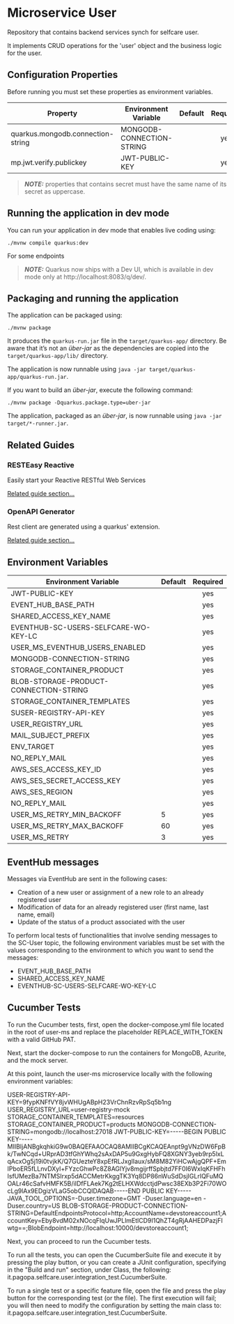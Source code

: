 # Microservice User

Repository that contains backend services synch for selfcare user.

It implements CRUD operations for the 'user' object and the business logic for the user.

## Configuration Properties

Before running you must set these properties as environment variables.


| **Property**                                           | **Environment Variable**                 | **Default** | **Required** |
|--------------------------------------------------------|------------------------------------------|-------------|:------------:|
| quarkus.mongodb.connection-string<br/>                 | MONGODB-CONNECTION-STRING                |             |     yes      |
| mp.jwt.verify.publickey<br/>                           | JWT-PUBLIC-KEY                           |             |     yes      |


> **_NOTE:_**  properties that contains secret must have the same name of its secret as uppercase.


## Running the application in dev mode

You can run your application in dev mode that enables live coding using:
```shell script
./mvnw compile quarkus:dev
```

For some endpoints 

> **_NOTE:_**  Quarkus now ships with a Dev UI, which is available in dev mode only at http://localhost:8083/q/dev/.

## Packaging and running the application

The application can be packaged using:
```shell script
./mvnw package
```
It produces the `quarkus-run.jar` file in the `target/quarkus-app/` directory.
Be aware that it’s not an _über-jar_ as the dependencies are copied into the `target/quarkus-app/lib/` directory.

The application is now runnable using `java -jar target/quarkus-app/quarkus-run.jar`.

If you want to build an _über-jar_, execute the following command:
```shell script
./mvnw package -Dquarkus.package.type=uber-jar
```

The application, packaged as an _über-jar_, is now runnable using `java -jar target/*-runner.jar`.

## Related Guides


### RESTEasy Reactive

Easily start your Reactive RESTful Web Services

[Related guide section...](https://quarkus.io/guides/getting-started-reactive#reactive-jax-rs-resources)

### OpenAPI Generator

Rest client are generated using a quarkus' extension.

[Related guide section...](hhttps://github.com/quarkiverse/quarkus-openapi-generator)

## Environment Variables

| **Environment Variable**                | **Default** | **Required** |
|-----------------------------------------|-------------|:------------:|
| JWT-PUBLIC-KEY                          |             |     yes      |
| EVENT_HUB_BASE_PATH                     |             |     yes      |
| SHARED_ACCESS_KEY_NAME                  |             |     yes      |
| EVENTHUB-SC-USERS-SELFCARE-WO-KEY-LC    |             |     yes      |
| USER_MS_EVENTHUB_USERS_ENABLED          |             |     yes      |
| MONGODB-CONNECTION-STRING               |             |     yes      |
| STORAGE_CONTAINER_PRODUCT               |             |     yes      |
| BLOB-STORAGE-PRODUCT-CONNECTION-STRING  |             |     yes      |
| STORAGE_CONTAINER_TEMPLATES             |             |     yes      |
| SUSER-REGISTRY-API-KEY                  |             |     yes      |
| USER_REGISTRY_URL                       |             |     yes      |
| MAIL_SUBJECT_PREFIX                     |             |     yes      |
| ENV_TARGET                              |             |     yes      |
| NO_REPLY_MAIL                           |             |     yes      |
| AWS_SES_ACCESS_KEY_ID                   |             |     yes      |
| AWS_SES_SECRET_ACCESS_KEY               |             |     yes      |
| AWS_SES_REGION                          |             |     yes      |
| NO_REPLY_MAIL                           |             |     yes      |
| USER_MS_RETRY_MIN_BACKOFF               | 5           |     yes      |
| USER_MS_RETRY_MAX_BACKOFF               | 60          |     yes      |
| USER_MS_RETRY                           | 3           |     yes      |

## EventHub messages

Messages via EventHub are sent in the following cases:
- Creation of a new user or assignment of a new role to an already registered user
- Modification of data for an already registered user (first name, last name, email)
- Update of the status of a product associated with the user

To perform local tests of functionalities that involve sending messages to the SC-User topic, the following environment variables must be set with the values corresponding to the environment to which you want to send the messages:
- EVENT_HUB_BASE_PATH
- SHARED_ACCESS_KEY_NAME
- EVENTHUB-SC-USERS-SELFCARE-WO-KEY-LC

## Cucumber Tests

To run the Cucumber tests, first, open the docker-compose.yml file located in the root of user-ms and replace the placeholder REPLACE_WITH_TOKEN with a valid GitHub PAT.

Next, start the docker-compose to run the containers for MongoDB, Azurite, and the mock server.

At this point, launch the user-ms microservice locally with the following environment variables:

USER-REGISTRY-API-KEY=9fypKNFfVY8jvWHUgABpH23VrChnRzvRpSq5b1ng
USER_REGISTRY_URL=user-registry-mock
STORAGE_CONTAINER_TEMPLATES=resources
STORAGE_CONTAINER_PRODUCT=products
MONGODB-CONNECTION-STRING=mongodb://localhost:27018
JWT-PUBLIC-KEY=-----BEGIN PUBLIC KEY-----MIIBIjANBgkqhkiG9w0BAQEFAAOCAQ8AMIIBCgKCAQEAnpt9gVNzDW6FpBk/TwNCqd+URprAD3tfGhYWhq2sAxDAP5u9GxgHybFQ8XGNY3yeb9rp5lxLqAcxOg5j19i0tvjkK/Q7GUezteY8xpEfRLJxglIaux/sM8M82YiHCwAjgQPF+EmIPboER5fLLnvDXyl+FYzcGhwPc8Z8AGlYjv8mgijrffSpbjtd7FF0I6WxIqKFHFhIsfUMezBa7NTMSIrxp5dACCMetrKkggTK3Yq8DP86nWuSdDsjIGLrIQFuMQOALr46cSafvHMFK5B/iIDfFLAek7Kg2tELHXWdcctjdPwsc38EXb3P2Fi70WOcLg9lAx9EDgizVLaG5obCCQIDAQAB-----END PUBLIC KEY-----
JAVA_TOOL_OPTIONS=-Duser.timezone=GMT -Duser.language=en -Duser.country=US
BLOB-STORAGE-PRODUCT-CONNECTION-STRING=DefaultEndpointsProtocol=http;AccountName=devstoreaccount1;AccountKey=Eby8vdM02xNOcqFlqUwJPLlmEtlCD9I1QhZT4gRjAAHEDPazjFIwtg==;BlobEndpoint=http://localhost:10000/devstoreaccount1;

Next, you can proceed to run the Cucumber tests.

To run all the tests, you can open the CucumberSuite file and execute it by pressing the play button, or you can create a JUnit configuration, specifying in the "Build and run" section, under Class, the following:
it.pagopa.selfcare.user.integration_test.CucumberSuite.

To run a single test or a specific feature file, open the file and press the play button for the corresponding test (or the file). The first execution will fail; you will then need to modify the configuration by setting the main class to:
it.pagopa.selfcare.user.integration_test.CucumberSuite.